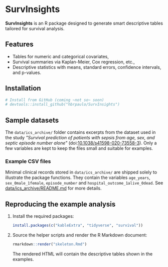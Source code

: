 # SurvInsights

**SurvInsights** is an R package designed to generate smart descriptive tables tailored for survival analysis.

## Features

- Tables for numeric and categorical covariates,
- Survival summaries via Kaplan-Meier, Cox regression, etc.,
- Descriptive statistics with means, standard errors, confidence intervals, and p-values.

## Installation

```r
# Install from GitHub (coming ~not so~ soon)
# devtools::install_github("hbrpaulo/SurvInsights")
```

## Sample datasets

The `data/ics_archive/` folder contains excerpts from the dataset used in
the study *"Survival prediction of patients with sepsis from age, sex, and
septic episode number alone"* (doi:[10.1038/s41598-020-73558-3](https://doi.org/10.1038/s41598-020-73558-3)).
Only a few variables are kept to keep the files small and suitable for
examples.
### Example CSV files

Minimal clinical records stored in `data/ics_archive/` are shipped solely to illustrate the package functions. They contain the variables `age_years`, `sex_0male_1female`, `episode_number` and `hospital_outcome_1alive_0dead`. See [data/ics_archive/README.md](data/ics_archive/README.md) for more details.


## Reproducing the example analysis

1. Install the required packages:

   ```r
   install.packages(c("kableExtra", "tidyverse", "survival"))
   ```

2. Source the helper scripts and render the R Markdown document:

   ```r
   rmarkdown::render("skeleton.Rmd")
   ```

   The rendered HTML will contain the descriptive tables shown in the
   examples.